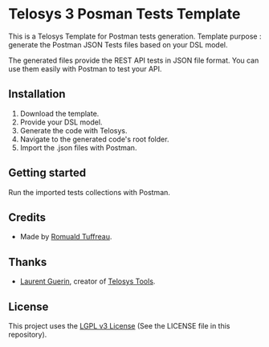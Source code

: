 # Telosys 3 Posman Tests Template

This is a Telosys Template for Postman tests generation.
Template purpose : generate the Postman JSON Tests files based on your DSL model.

The generated files provide the REST API tests in JSON file format. You can use them easily with Postman to test your API.

## Installation

1. Download the template.
2. Provide your DSL model.
3. Generate the code with Telosys.  
4. Navigate to the generated code's root folder.
5. Import the .json files with Postman.

## Getting started

Run the imported tests collections with Postman.

## Credits

- Made by [Romuald Tuffreau](https://github.com/romwaldtff).

## Thanks

- [Laurent Guerin](https://github.com/l-gu), creator of [Telosys Tools](http://www.telosys.org/).

## License

This project uses the [LGPL v3 License](https://www.gnu.org/licenses/lgpl-3.0.en.html) (See the LICENSE file in this repository).